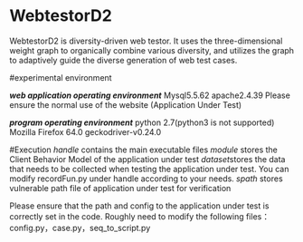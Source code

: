 # WebtestorD2
WebtestorD2 is diversity-driven web testor.  It uses the three-dimensional weight graph to organically combine various diversity, and utilizes the graph to adaptively guide the diverse generation of web test cases.

#experimental environment

***web application operating environment***
Mysql5.5.62
apache2.4.39
Please ensure the normal use of the website (Application Under Test)

***program operating environment***
python 2.7(python3 is not supported)
Mozilla Firefox 64.0
geckodriver-v0.24.0

#Execution
$handle$ contains the main executable files
$module$ stores the Client Behavior Model of the application under test
$dataset$stores the data that needs to be collected when testing the application under test. You can modify recordFun.py under handle according to your needs.
$spath$ stores vulnerable path file of application under test for verification

Please ensure that the path and config to the application under test is correctly set in the code. Roughly need to modify the following files：config.py，case.py，seq_to_script.py
